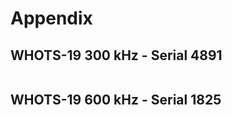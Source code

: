 # Appendix

## WHOTS-19 300 kHz - Serial 4891

```{literalinclude} appendices/whots19_deploy_4891_300khz.txt
```

## WHOTS-19 600 kHz - Serial 1825

```{literalinclude} appendices/whots19_deploy_1825_600khz.txt
```